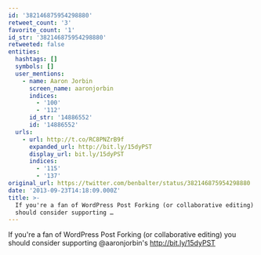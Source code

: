 ```yaml
---
id: '382146875954298880'
retweet_count: '3'
favorite_count: '1'
id_str: '382146875954298880'
retweeted: false
entities:
  hashtags: []
  symbols: []
  user_mentions:
    - name: Aaron Jorbin
      screen_name: aaronjorbin
      indices:
        - '100'
        - '112'
      id_str: '14886552'
      id: '14886552'
  urls:
    - url: http://t.co/RC8PNZrB9f
      expanded_url: http://bit.ly/15dyPST
      display_url: bit.ly/15dyPST
      indices:
        - '115'
        - '137'
original_url: https://twitter.com/benbalter/status/382146875954298880
date: '2013-09-23T14:18:09.000Z'
title: >-
  If you're a fan of WordPress Post Forking (or collaborative editing) you
  should consider supporting …
---
```


If you're a fan of WordPress Post Forking (or collaborative editing) you should consider supporting @aaronjorbin's http://bit.ly/15dyPST